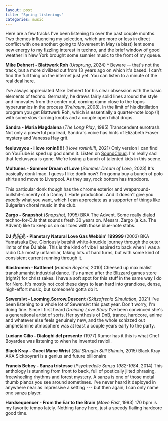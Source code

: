 ```yaml
---
layout: post
title: "Spring listenings"
categories: music
---
```


Here are a few tracks I've been listening to over the past couple months. Two themes influencing my selection, which are more or less in direct conflict with one another: going to Movement in May (a blast) lent some new energy to my fizzling interest in techno, and the brief window of good weather in New York brought some sunnier music to the front of my queue.

**Mike Dehnert - Blattwerk Roh** (_Ursprung_, 2024)
<lite-youtube videoid="_LzmQKbGQeQ"></lite-youtube>
^ Beware -- that's not the track, but a more civilized cut from 13 years ago on which it's based. I can't find the full thing on the internet just yet. You can listen to a minute of the real deal [here](https://bleep.com/release/454023-mike-dehnert-ursprung).

I've always appreciated Mike Dehnert for his clear obsession with the basic elements of techno. Germanly, he draws fairly solid lines around the style and innovates from the center out, coming damn close to the topos hyperuranios in the process (_Freiraum_, 2008). In the limit of his distillation program you get Blattwerk Roh, which is essentially a quarter-note loop (!) with some slow-turning knobs and a couple open hihat drops.

**Sandra - Maria Magdalena** (_The Long Play_, 1985)
<lite-youtube videoid="l1DIV8V_zwQ"></lite-youtube>
Transcendent eurotrash. Not only a powerful pop lead, Sandra's voice has hints of Elizabeth Fraser mystery and Vanessa Hay grit.

**feeluvsyou - i love ronin!!!!!** (_i love ronin!!!!!_, 2021)
<lite-youtube videoid="aRWihGiRAho"></lite-youtube>
Only version I can find on YouTube is sped up god damn it. Listen on [SoundCloud](https://soundcloud.com/user-516449964/feeluvsyou-i-love-ronin). I'm really sad that feeluvsyou is gone. We're losing a bunch of talented kids in this scene.

**Multunes - Summer Dream of Love** (_Summer Dream of Love_, 2023)
<lite-youtube videoid="-BoBZ2Ln6dA"></lite-youtube>
It's basically donk lmao. I guess I like donk now? I'm gonna buy a bunch of polo shirts and move to Liverpool. As they say, rock bottom has trapdoors.

This particular donk though has the chrome exterior and wraparound-bullshit-sincerity of a Danny L Harle production. And it doesn't give you _exactly_ what you want, which I can appreciate as a supporter of [things like](https://www.youtube.com/watch?v=mCf10TgpwgM) Bulgarian choral music in the club.

**Zargo - Snapshot** (_Snapshot_, 1995)
<lite-youtube videoid="8mJboS-xsGo"></lite-youtube>
BKA The Advent. Some really dialed techno-for-DJs that sounds fresh 30 years on. Messrs. Zargo (a.k.a. The Advent) like to keep us on our toes with those blue-note stabs.

**DJ 光光光 - Planetary Natural Love Gas Webbin' 199999** (2003)
<lite-youtube videoid="qcQTKG-nrvM"></lite-youtube>
BKA Yamatsuka Eye. Gloriously batshit white-knuckle journey through the outer limits of the DJ'able. This is the kind of vibe I aspired to back when I was a radio DJ: mostly unfamiliar, taking lots of hard turns, but with some kind of consistent current running through it.

**Blastromen - Battlenet** (_Human Beyond_, 2010)
<lite-youtube videoid="r-YNlXXG0jY"></lite-youtube>
Cheesed up maximalist transhumanist industrial dance. It's named after the Blizzard games store (right?) for christ sakes. I have a soft spot for this stuff in the same way I do for Nero. It's mostly not cool these days to lean hard into grandiose, dense, high-effort music, but someone's gotta do it.

**Sewerslvt - Looming.Sorrow.Descent** (_Skitzofrenia Simulation_, 2021)
<lite-youtube videoid="x1P_0mUsBJ0"></lite-youtube>
I've been listening to a whole lot of Sewerslvt this past year. Don't worry, I'm doing fine. Since I first heard _Draining Love Story_ I've been convinced she's a generational artist of sorts. Her synthesis of DnB, trance, hardcore, anime and whatever else feels genuinely new, and the whole schizzed out amphetamine atmosphere was at least a couple years early to the party.

**Luciano Cilio - Dialoghi del presente** (1977)
<lite-youtube videoid="ae3F0wcot-M"></lite-youtube>
Rumor has it this is what Chef Boyardee was listening to when he invented ravioli.

**Black Kray - Gucci Mane Wrist** (_Still Struglin Still Shinnin_, 2015)
<lite-youtube videoid="gbFjjiJm_hw"></lite-youtube>
Black Kray AKA Sickboyrari is a genius and future billionaire

**Francis Bebey - Sanza tristesse** (_Psychedelic Sanza 1982-1984_, 2014)
<lite-youtube videoid="dxyFWe6g05U"></lite-youtube>
This anthology is stunning from front to back, full of poetically jilted phrasing, freewheeling rhythms and forest mystery. A sanza is one of those metal thumb pianos you see around sometimes. I've never heard it deployed in anywhere near as impressive a setting --- but then again, I can only name one sanza player.

**Hardsequencer - From the Ear to the Brain** (_Move Fast_, 1993)
<lite-youtube videoid="MiFP7cDgvIo"></lite-youtube>
170 bpm is my favorite tempo lately. Nothing fancy here, just a speedy flailing hardcore good time.
